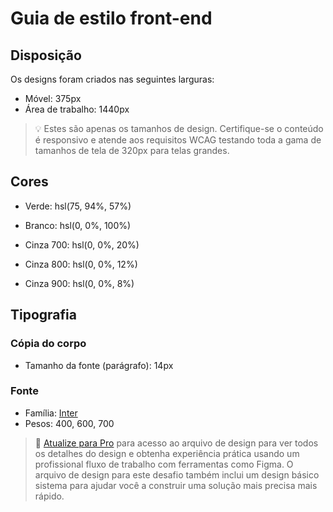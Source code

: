  # Guia de estilo front-end

 ## Disposição
  
  Os designs foram criados nas seguintes larguras:
  
  - Móvel: 375px
  - Área de trabalho: 1440px
  
  > 💡 Estes são apenas os tamanhos de design. Certifique-se
  o conteúdo é responsivo e atende aos requisitos WCAG
  testando toda a gama de tamanhos de tela de
  320px para telas grandes.
  
  ## Cores
  
  - Verde: hsl(75, 94%, 57%)
  
  - Branco: hsl(0, 0%, 100%)
  
  - Cinza 700: hsl(0, 0%, 20%)
  - Cinza 800: hsl(0, 0%, 12%)
  - Cinza 900: hsl(0, 0%, 8%)
  
  ## Tipografia
  
  ### Cópia do corpo
  
  - Tamanho da fonte (parágrafo): 14px
  
  ### Fonte
  
  - Família: [Inter](https://fonts.google.com/specimen/Inter)
  - Pesos: 400, 600, 700
  
  > 💎 [Atualize para Pro](https://www.frontendmentor.io/pro?ref=style-guide)
  para acesso ao arquivo de design para ver todos os detalhes do design
  e obtenha experiência prática usando um profissional
  fluxo de trabalho com ferramentas como Figma. O arquivo de design
  para este desafio também inclui um design básico
  sistema para ajudar você a construir uma solução mais precisa
   mais rápido.
